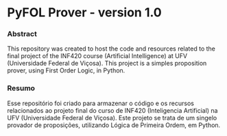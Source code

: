 # PyFOL Prover - version 1.0

### Abstract
This repository was created to host the code and resources related to the final project of the INF420 course (Artificial Intelligence) at UFV (Universidade Federal de Viçosa). This project is a simples proposition prover,
using First Order Logic, in Python.

### Resumo
Esse repositório foi criado para armazenar o código e os recursos relacionados ao projeto final do curso de INF420 (Inteligencia Artificial) na UFV (Universidade Federal de Viçosa). Este projeto se trata de um singelo
provador de proposições, utilizando Lógica de Primeira Ordem, em Python.
